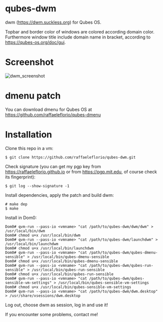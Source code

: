 # qubes-dwm

dwm (https://dwm.suckless.org) for Qubes OS.

Topbar and border color of windows are colored according domain color. Furthermore window title include domain name in bracket, according to https://qubes-os.org/doc/gui.


# Screenshot
![dwm_screenshot](https://github.com/raffaeleflorio/qubes-dwm/blob/master/screenshots/dwm.png)

# dmenu patch
You can download dmenu for Qubes OS at https://github.com/raffaeleflorio/qubes-dmenu

# Installation
Clone this repo in a vm:
```
$ git clone https://github.com/raffaeleflorio/qubes-dwm.git
```

Check signature (you can get my pgp key from https://raffaeleflorio.github.io or from https://pgp.mit.edu, of course check its fingerprint):
```
$ git log --show-signature -1
```

Install dependencies, apply the patch and build dwm:
```
# make dep
$ make
```

Install in Dom0:
```
Dom0# qvm-run --pass-io <vmname> "cat /path/to/qubes-dwm/dwm/dwm" > /usr/local/bin/dwm
Dom0# chmod u+x /usr/local/bin/dwm
Dom0# qvm-run --pass-io <vmname> "cat /path/to/qubes-dwm/launchdwm" > /usr/local/bin/launchdwm
Dom0# chmod u+x /usr/local/bin/launchdwm
Dom0# qvm-run --pass-io <vmname> "cat /path/to/qubes-dwm/qubes-dmenu-sensible" > /usr/local/bin/qubes-dmenu-sensible
Dom0# chmod u+x /usr/local/bin/qubes-dmenu-sensible
Dom0# qvm-run --pass-io <vmname> "cat /path/to/qubes-dwm/qubes-run-sensible" > /usr/local/bin/qubes-run-sensible
Dom0# chmod u+x /usr/local/bin/qubes-run-sensible
Dom0# qvm-run --pass-io <vmname> "cat /path/to/qubes-dwm/qubes-sensible-vm-settings" > /usr/local/bin/qubes-sensible-vm-settings
Dom0# chmod u+x /usr/local/bin/qubes-sensible-vm-settings
Dom0# qvm-run --pass-io <vmname> "cat /path/to/qubes-dwm/dwm.desktop" > /usr/share/xsessions/dwm.desktop
```

Log out, choose dwm as session, log in and use it!

If you encounter some problems, contact me!
